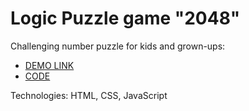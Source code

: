 # Logic Puzzle game "2048"
Challenging number puzzle for kids and grown-ups:
 - [DEMO LINK](https://xilston.github.io/The-2048-game/)
 - [CODE](https://github.com/Xilston/The-2048-game/tree/master)
   
Technologies: HTML, CSS, JavaScript

